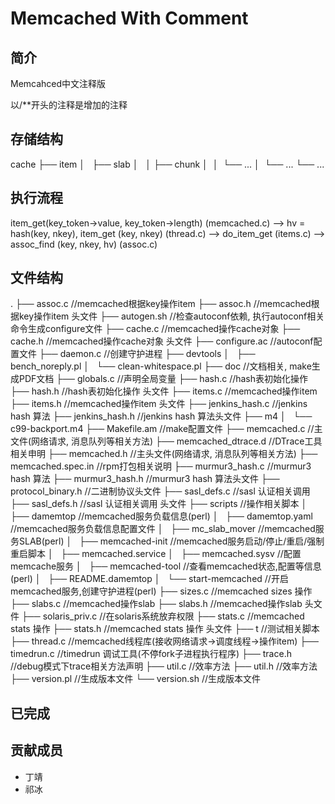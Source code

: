 # Memcached With Comment

## 简介
Memcahced中文注释版

以/**开头的注释是增加的注释

## 存储结构
cache
├── item
│   ├── slab
│   │   ├── chunk
│   │   └── ...
│   └── ...
└── ...

## 执行流程
item_get(key_token->value, key_token->length) (memcached.c) -->
hv = hash(key, nkey), item_get (key, nkey) (thread.c) -->
do_item_get (items.c) -->
assoc_find (key, nkey, hv) (assoc.c)

## 文件结构
.
├── assoc.c //memcached根据key操作item
├── assoc.h //memcached根据key操作item 头文件
├── autogen.sh //检查autoconf依赖, 执行autoconf相关命令生成configure文件
├── cache.c //memcached操作cache对象
├── cache.h //memcached操作cache对象 头文件
├── configure.ac //autoconf配置文件
├── daemon.c //创建守护进程
├── devtools
│   ├── bench_noreply.pl
│   └── clean-whitespace.pl
├── doc //文档相关, make生成PDF文档
├── globals.c //声明全局变量
├── hash.c //hash表初始化操作
├── hash.h //hash表初始化操作 头文件
├── items.c //memcached操作item
├── items.h //memcached操作item 头文件
├── jenkins_hash.c //jenkins hash 算法
├── jenkins_hash.h //jenkins hash 算法头文件
├── m4
│   └── c99-backport.m4
├── Makefile.am //make配置文件
├── memcached.c //主文件(网络请求, 消息队列等相关方法)
├── memcached_dtrace.d //DTrace工具相关申明
├── memcached.h //主头文件(网络请求, 消息队列等相关方法)
├── memcached.spec.in //rpm打包相关说明
├── murmur3_hash.c //murmur3 hash 算法
├── murmur3_hash.h //murmur3 hash 算法头文件
├── protocol_binary.h //二进制协议头文件
├── sasl_defs.c //sasl 认证相关调用
├── sasl_defs.h //sasl 认证相关调用 头文件
├── scripts //操作相关脚本
│   ├── damemtop //memcached服务负载信息(perl)
│   ├── damemtop.yaml //memcached服务负载信息配置文件
│   ├── mc_slab_mover //memcached服务SLAB(perl)
│   ├── memcached-init //memcached服务启动/停止/重启/强制重启脚本
│   ├── memcached.service
│   ├── memcached.sysv //配置memcache服务
│   ├── memcached-tool //查看memcached状态,配置等信息(perl)
│   ├── README.damemtop
│   └── start-memcached //开启memcached服务,创建守护进程(perl)
├── sizes.c //memcached sizes 操作
├── slabs.c //memcached操作slab
├── slabs.h //memcached操作slab 头文件
├── solaris_priv.c //在solaris系统放弃权限
├── stats.c //memcached stats 操作
├── stats.h //memcached stats 操作 头文件
├── t //测试相关脚本
├── thread.c //memcached线程库(接收网络请求->调度线程->操作item)
├── timedrun.c //timedrun 调试工具(不停fork子进程执行程序)
├── trace.h //debug模式下trace相关方法声明
├── util.c //效率方法
├── util.h //效率方法
├── version.pl //生成版本文件
└── version.sh //生成版本文件

## 已完成

## 贡献成员

* 丁靖
* 祁冰
